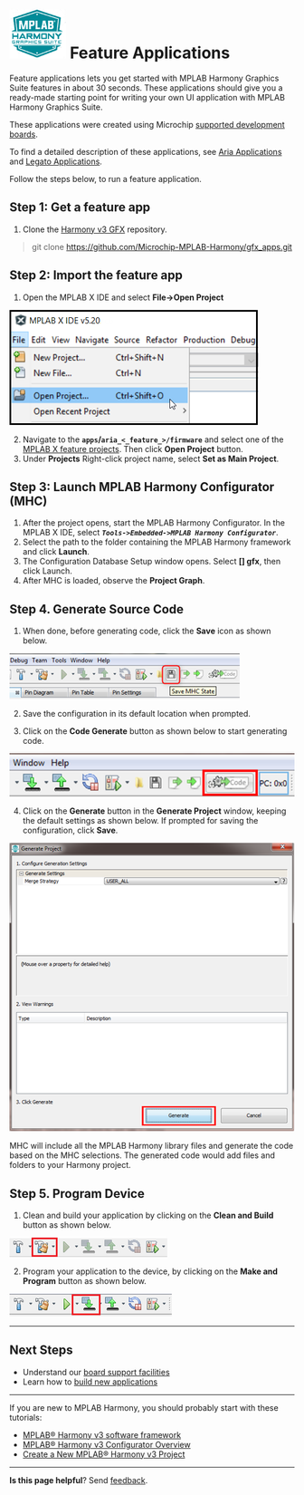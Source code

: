 # ![Microchip Technology](images/mhgs.png) Feature Applications

Feature applications lets you get started with MPLAB Harmony Graphics Suite features in about 30 seconds. These applications should give you a ready-made starting point for writing your own UI application with MPLAB Harmony Graphics Suite.

These applications were created using Microchip [supported development boards](Supported-Development-Boards). 

To find a detailed description of these applications, see [Aria Applications](https://microchip-mplab-harmony.github.io/gfx/docs/aria/html/frames.html?frmname=topic&frmfile=00727.html) and [Legato Applications](https://microchip-mplab-harmony.github.io/gfx/docs/legato/html/pages.html).

Follow the steps below, to run a feature application.

## Step 1: Get a feature app

1. Clone the [Harmony v3 GFX](https://github.com/Microchip-MPLAB-Harmony/gfx_apps.git) repository.

> git clone https://github.com/Microchip-MPLAB-Harmony/gfx_apps.git

## Step 2: Import the feature app

1. Open the MPLAB X IDE and select **File->Open Project**

![Microchip Technology](images/existingproj1.png)

2. Navigate to the **`apps`/`aria_<_feature_>/firmware`** and select one of the [MPLAB X feature projects](https://microchip-mplab-harmony.github.io/gfx_apps/00039.html). Then click **Open Project** button.
3. Under **Projects** Right-click project name, select **Set as Main Project**.

## Step 3: Launch MPLAB Harmony Configurator (MHC)
1. After the project opens, start the MPLAB Harmony Configurator. In the MPLAB X IDE, select **_`Tools->Embedded->MPLAB Harmony Configurator`_**.
2. Select the path to the folder containing the MPLAB Harmony framework and click **Launch**.
3. The Configuration Database Setup window opens. Select **[] gfx**, then click Launch.
4. After MHC is loaded, observe the **Project Graph**.

## Step 4. Generate Source Code
1. When done, before generating code, click the **Save** icon as shown below.

![Microchip Technology](images/save_mhc_step1.png)

2. Save the configuration in its default location when prompted.

3. Click on the **Code Generate** button as shown below to start generating code.

![Microchip Technology](images/generate_code_step1.png)

4. Click on the **Generate** button in the **Generate Project** window, keeping the default settings as shown below.
If prompted for saving the configuration, click **Save**.

![Microchip Technology](images/generate_code_step2.png)

MHC will include all the MPLAB Harmony library files and generate the code based on the MHC selections. The generated code would add files and folders to your Harmony project.

## Step 5. Program Device

1. Clean and build your application by clicking on the **Clean and Build** button as shown below.

![Microchip Technology](images/clean_and_build_icon.png)

2. Program your application to the device, by clicking on the **Make and Program** button as shown below.

![Microchip Technology](images/make_and_program.png)



***
## Next Steps
* Understand our [board support facilities](Quickstart-Board-Support-Application)
* Learn how to [build new applications](Quickstart-Pre-built-Applications)

***
If you are new to MPLAB Harmony, you should probably start with these tutorials:

* [MPLAB® Harmony v3 software framework](https://microchipdeveloper.com/harmony3:start) 
* [MPLAB® Harmony v3 Configurator Overview](https://microchipdeveloper.com/harmony3:mhc-overview)
* [Create a New MPLAB® Harmony v3 Project](https://microchipdeveloper.com/harmony3:new-proj)

***

**Is this page helpful**? Send [feedback](issues).